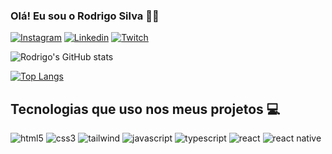 
### Olá! Eu sou o Rodrigo Silva 👊🏼

[![Instagram](https://img.shields.io/badge/Instagram-E4405F?style=for-the-badge&logo=instagram&logoColor=white)](https://www.instagram.com/digle.silva/)
[![Linkedin](https://img.shields.io/badge/LinkedIn-0077B5?style=for-the-badge&logo=linkedin&logoColor=white)](https://www.linkedin.com/in/rodrigo-cleiton-silva/)
[![Twitch](https://img.shields.io/badge/Twitch-9146FF?style=for-the-badge&logo=twitch&logoColor=white)](https://www.twitch.tv/imdgos)

![Rodrigo's GitHub stats](https://github-readme-stats.vercel.app/api?username=rodrigo-dias-silva&show_icons=true&theme=dracula)

[![Top Langs](https://github-readme-stats.vercel.app/api/top-langs/?username=rodrigo-dias-silva&layout=compact&theme=dracula)](https://github.com/anuraghazra/github-readme-stats)

## Tecnologias que uso nos meus projetos 💻

<div>
  <img alt="html5" src="https://img.shields.io/badge/HTML5-E34F26?style=for-the-badge&logo=html5&logoColor=white"/>
  <img alt="css3" src="https://img.shields.io/badge/CSS3-1572B6?style=for-the-badge&logo=css3&logoColor=white"/>
  <img alt="tailwind" src="https://img.shields.io/badge/Tailwind_CSS-38B2AC?style=for-the-badge&logo=tailwind-css&logoColor=white"/>
  <img alt="javascript" src="https://img.shields.io/badge/JavaScript-F7DF1E?style=for-the-badge&logo=javascript&logoColor=black"/>
  <img alt="typescript" src="https://img.shields.io/badge/TypeScript-007ACC?style=for-the-badge&logo=typescript&logoColor=white"/>
  <img alt="react" src="https://img.shields.io/badge/React-20232A?style=for-the-badge&logo=react&logoColor=61DAFB"/>
  <img alt="react native" src="https://img.shields.io/badge/React_Native-20232A?style=for-the-badge&logo=react&logoColor=61DAFB"/>
</div>
